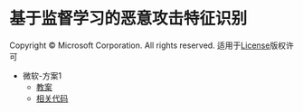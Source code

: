 # 基于监督学习的恶意攻击特征识别
Copyright © Microsoft Corporation. All rights reserved.
  适用于[License](https://github.com/Microsoft/ai-edu/blob/master/LICENSE.md)版权许可

- 微软-方案1
    - [教案](./微软-方案1/README.md)
    - [相关代码](https://github.com/linlinyaoyao/TensorFlowPro)

